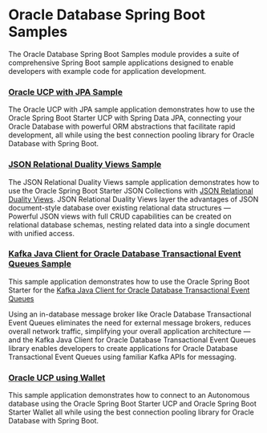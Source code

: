 # Oracle Database Spring Boot Samples

The Oracle Database Spring Boot Samples module provides a suite of comprehensive Spring Boot sample applications designed to enable developers with example code for application development.

### [Oracle UCP with JPA Sample](./oracle-spring-boot-sample-ucp-jpa/README.md)

The Oracle UCP with JPA sample application demonstrates how to use the Oracle Spring Boot Starter UCP with Spring Data JPA, connecting your Oracle Database with powerful ORM abstractions that facilitate rapid development, all while using the best connection pooling library for Oracle Database with Spring Boot.

### [JSON Relational Duality Views Sample](./oracle-spring-boot-sample-json-duality/README.md)

The JSON Relational Duality Views sample application demonstrates how to use the Oracle Spring Boot Starter JSON Collections with [JSON Relational Duality Views](https://docs.oracle.com/en/database/oracle/oracle-database/23/jsnvu/overview-json-relational-duality-views.html). JSON Relational Duality Views layer the advantages of JSON document-style database over existing relational data structures — Powerful JSON views with full CRUD capabilities can be created on relational database schemas, nesting related data into a single document with unified access.

### [Kafka Java Client for Oracle Database Transactional Event Queues Sample](./oracle-spring-boot-starter-okafka/README.md)

This sample application demonstrates how to use the Oracle Spring Boot Starter for the [Kafka Java Client for Oracle Database Transactional Event Queues](https://github.com/oracle/okafka)

Using an in-database message broker like Oracle Database Transactional Event Queues eliminates the need for external message brokers, reduces overall network traffic, simplifying your overall application architecture — and the Kafka Java Client for Oracle Database Transactional Event Queues library enables developers to create applications for Oracle Database Transactional Event Queues using familiar Kafka APIs for messaging.

### [Oracle UCP using Wallet](./oracle-spring-boot-sample-wallet)

This sample application demonstrates how to connect to an Autonomous database using the Oracle Spring Boot Starter UCP and Oracle Spring Boot Starter Wallet all while using the best connection pooling library for Oracle Database with Spring Boot.